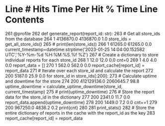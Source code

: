 
Line #      Hits         Time  Per Hit   % Time  Line Contents
==============================================================
   261                                           @profile
   262                                           def generate_report(report_id: str):
   263                                               # Get all store_ids from the database
   264         1    4136870.0 4136870.0      1.0      store_ids = get_all_store_ids()
   265                                               # print(len(store_ids))
   266         1      61265.0  61265.0      0.0      current_timestamp=datetime.strptime('2023-01-25 14:04:00.152582 UTC','%Y-%m-%d %H:%M:%S.%f %Z')
   267                                               # Create a dictionary to store individual reports for each store_id
   268         1         12.0     12.0      0.0      cnt=0
   269         1          4.0      4.0      0.0      report_data = []
   270         1        562.0    562.0      0.0      report_cache[report_id] = report_data
   271                                               # Iterate over each store_id and calculate the report
   272       200       5187.0     25.9      0.0      for store_id in store_ids[:200]:
   273                                                   # Calculate uptime and downtime for the store
   274       200  412129136.0 2060645.7     98.8          uptime_downtime = calculate_uptime_downtime(store_id, current_timestamp)
   275                                                   # print(uptime_downtime)
   276                                                   # Store the report data for the store_id in the dictionary
   277       200       2341.0     11.7      0.0          report_data.append(uptime_downtime)
   278       200       1449.0      7.2      0.0          cnt+=1
   279       200     967250.0   4836.2      0.2          print(cnt)
   280
   281                                               print_stats()
   282                                               # Store the entire dictionary of reports in the cache with the report_id as the key
   283                                               report_cache[report_id] = report_data

